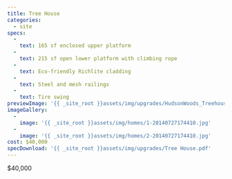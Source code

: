 ```yaml
---
title: Tree House
categories:
  - site
specs:
  - 
    text: 165 sf enclosed upper platform
  - 
    text: 215 sf open lower platform with climbing rope
  - 
    text: Eco-friendly Richlite cladding
  - 
    text: Steel and mesh railings
  - 
    text: Tire swing
previewImage: '{{ _site_root }}assets/img/upgrades/HudsonWoods_Treehouse_Render.jpg'
imageGallery:
  - 
    image: '{{ _site_root }}assets/img/homes/1-20140727174410.jpg'
  - 
    image: '{{ _site_root }}assets/img/homes/2-20140727174410.jpg'
cost: $40,000
specDownload: '{{ _site_root }}assets/img/upgrades/Tree House.pdf'
---
```

<p>$40,000</p>